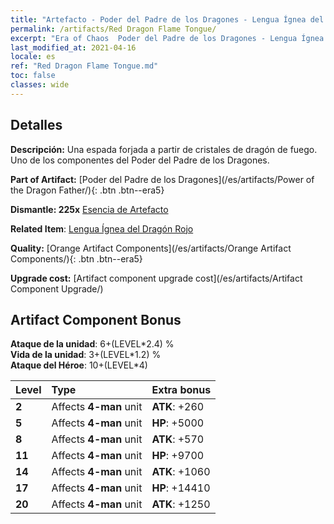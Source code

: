 ```yaml
---
title: "Artefacto - Poder del Padre de los Dragones - Lengua Ígnea del Dragón Rojo"
permalink: /artifacts/Red Dragon Flame Tongue/
excerpt: "Era of Chaos  Poder del Padre de los Dragones - Lengua Ígnea del Dragón Rojo. Una espada forjada a partir de cristales de dragón de fuego. Uno de los componentes del Poder del Padre de los Dragones."
last_modified_at: 2021-04-16
locale: es
ref: "Red Dragon Flame Tongue.md"
toc: false
classes: wide
---
```




## Detalles

 **Descripción:** Una espada forjada a partir de cristales de dragón de fuego. Uno de los componentes del Poder del Padre de los Dragones.

 **Part of Artifact:** [Poder del Padre de los Dragones](/es/artifacts/Power of the Dragon Father/){: .btn .btn--era5}

 **Dismantle: 225x** [Esencia de Artefacto](/es/Items/con_905/)

 **Related Item**: [Lengua Ígnea del Dragón Rojo](/es/Items/art_146/)

 **Quality:** [Orange Artifact Components](/es/artifacts/Orange Artifact Components/){: .btn .btn--era5}

 **Upgrade cost:** [Artifact component upgrade cost](/es/artifacts/Artifact Component Upgrade/)

## Artifact Component Bonus

  **Ataque de la unidad**: 6+(LEVEL\*2.4) %<br/>**Vida de la unidad**: 3+(LEVEL\*1.2) %<br/>**Ataque del Héroe**: 10+(LEVEL\*4)

  |  Level  | Type |    Extra bonus  | 
  |:--------|:-----|:----------------| 
  | **2** | Affects **4-man** unit | **ATK**: +260 | 
  | **5** | Affects **4-man** unit | **HP**: +5000 | 
  | **8** | Affects **4-man** unit | **ATK**: +570 | 
  | **11** | Affects **4-man** unit | **HP**: +9700 | 
  | **14** | Affects **4-man** unit | **ATK**: +1060 | 
  | **17** | Affects **4-man** unit | **HP**: +14410 | 
  | **20** | Affects **4-man** unit | **ATK**: +1250 | 
